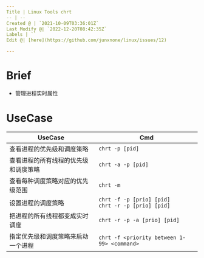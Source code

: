 ```yaml
---
Title | Linux Tools chrt
-- | --
Created @ | `2021-10-09T03:36:01Z`
Last Modify @| `2022-12-20T08:42:35Z`
Labels | ``
Edit @| [here](https://github.com/junxnone/linux/issues/12)

---
```

# Brief
- 管理进程实时属性


# UseCase

UseCase | Cmd
-- | --
查看进程的优先级和调度策略 | `chrt -p [pid]`
查看进程的所有线程的优先级和调度策略  |`chrt -a -p [pid]`
查看每种调度策略对应的优先级范围 | `chrt -m`
设置进程的调度策略 | `chrt -f -p [prio] [pid]`<br>`chrt -r -p [prio] [pid]`
把进程的所有线程都变成实时调度 | `chrt -r -p -a [prio] [pid]`
指定优先级和调度策略来启动一个进程 | `chrt -f <priority between 1-99> <command>`

